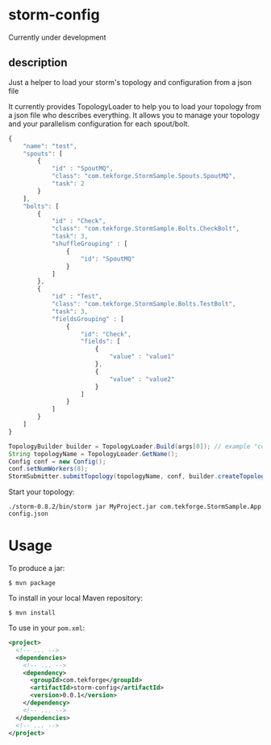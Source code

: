 # storm-config #
Currently under development

## description ##
Just a helper to load your storm's topology and configuration from a json file

It currently provides TopologyLoader to help you to load your topology from a json file who describes everything.
It allows you to manage your topology and your parallelism configuration for each spout/bolt.

```javascript
{
	"name": "test",
	"spouts": [
		{
			"id" : "SpoutMQ",
			"class": "com.tekforge.StormSample.Spouts.SpoutMQ",
			"task": 2
		}
	],
	"bolts": [
		{
			"id" : "Check",
			"class": "com.tekforge.StormSample.Bolts.CheckBolt",
			"task": 3,
			"shuffleGrouping" : [
				{
					"id": "SpoutMQ"
				}
			]
		},
		{
			"id" : "Test",
			"class": "com.tekforge.StormSample.Bolts.TestBolt",
			"task": 3,
			"fieldsGrouping" : [
				{
					"id": "Check",
					"fields": [
						{
							"value" : "value1"
						},
						{
							"value" : "value2"
						}
					]
				}
			]
		}
	]
}
```

```java
TopologyBuilder builder = TopologyLoader.Build(args[0]); // example "conf.json"
String topologyName = TopologyLoader.GetName();
Config conf = new Config();
conf.setNumWorkers(8);
StormSubmitter.submitTopology(topologyName, conf, builder.createTopology());
```
Start your topology:
```
./storm-0.8.2/bin/storm jar MyProject.jar com.tekforge.StormSample.App config.json
```

# Usage #

To produce a jar:

    $ mvn package

To install in your local Maven repository:

    $ mvn install

To use in your `pom.xml`:

```xml
<project>
  <!-- ... -->
  <dependencies>
    <!-- ... -->
    <dependency>
      <groupId>com.tekforge</groupId>
      <artifactId>storm-config</artifactId>
      <version>0.0.1</version>
    </dependency>
    <!-- ... -->
  </dependencies>
  <!-- ... -->
</project>
```

